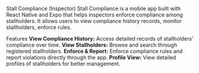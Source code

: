 Stall Compliance (Inspector)
Stall Compliance is a mobile app built with React Native and Expo that helps inspectors   enforce compliance among stallholders. It allows users to view compliance history records, monitor stallholders, enforce rules.

Features
**View Compliance History:**  Access detailed records of stallholders' compliance over time.
**View Stallholders:**  Browse and search through registered stallholders.
**Enforce & Report:**  Enforce compliance rules and report violations directly through the app.
**Profile View:**  View detailed profiles of stallholders for better management.
